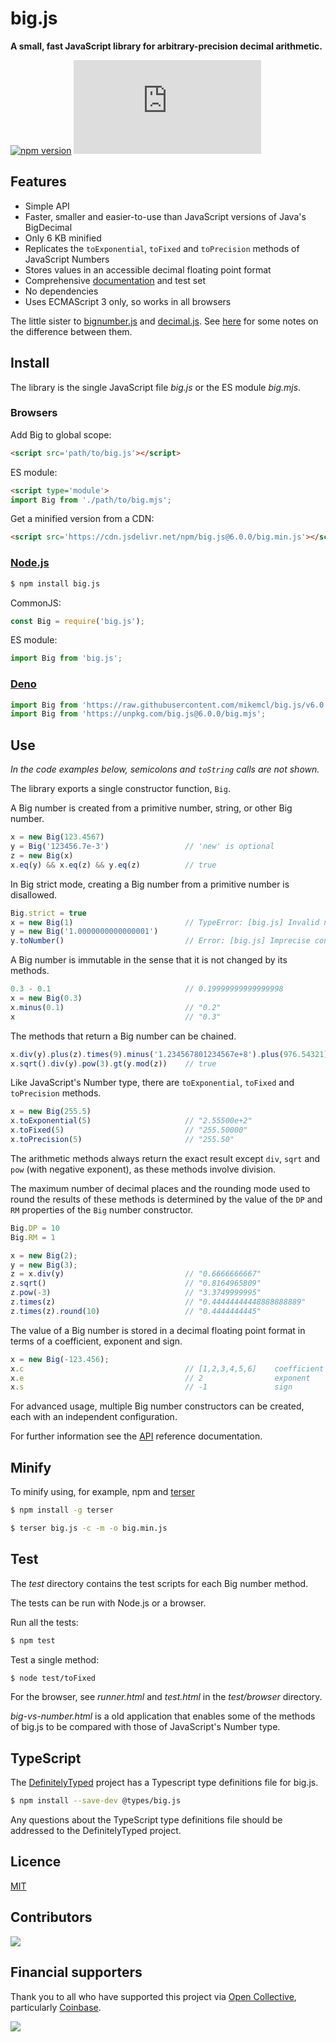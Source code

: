 # big.js

**A small, fast JavaScript library for arbitrary-precision decimal arithmetic.**

[![npm version](https://img.shields.io/npm/v/big.js.svg)](https://www.npmjs.com/package/big.js)
[![npm downloads](https://img.shields.io/npm/dw/big.js)](https://www.npmjs.com/package/big.js)

## Features

- Simple API
- Faster, smaller and easier-to-use than JavaScript versions of Java's BigDecimal
- Only 6 KB minified
- Replicates the `toExponential`, `toFixed` and `toPrecision` methods of JavaScript Numbers
- Stores values in an accessible decimal floating point format
- Comprehensive [documentation](http://mikemcl.github.io/big.js/) and test set
- No dependencies
- Uses ECMAScript 3 only, so works in all browsers

The little sister to [bignumber.js](https://github.com/MikeMcl/bignumber.js/) and [decimal.js](https://github.com/MikeMcl/decimal.js/). See [here](https://github.com/MikeMcl/big.js/wiki) for some notes on the difference between them.

## Install

The library is the single JavaScript file *big.js* or the ES module *big.mjs*.

### Browsers

Add Big to global scope:

```html
<script src='path/to/big.js'></script>
```

ES module:

```html
<script type='module'>
import Big from './path/to/big.mjs';
```

Get a minified version from a CDN:

```html
<script src='https://cdn.jsdelivr.net/npm/big.js@6.0.0/big.min.js'></script>
```

### [Node.js](http://nodejs.org)

```bash
$ npm install big.js
```

CommonJS:

```javascript
const Big = require('big.js');
```

ES module:

```javascript
import Big from 'big.js';
```

### [Deno](https://deno.land/)

```javascript
import Big from 'https://raw.githubusercontent.com/mikemcl/big.js/v6.0.0/big.mjs';
import Big from 'https://unpkg.com/big.js@6.0.0/big.mjs';
```

## Use

*In the code examples below, semicolons and `toString` calls are not shown.*

The library exports a single constructor function, `Big`.

A Big number is created from a primitive number, string, or other Big number.

```javascript
x = new Big(123.4567)
y = Big('123456.7e-3')                 // 'new' is optional
z = new Big(x)
x.eq(y) && x.eq(z) && y.eq(z)          // true
```

In Big strict mode, creating a Big number from a primitive number is disallowed.

```javascript
Big.strict = true
x = new Big(1)                         // TypeError: [big.js] Invalid number
y = new Big('1.0000000000000001')
y.toNumber()                           // Error: [big.js] Imprecise conversion
```

A Big number is immutable in the sense that it is not changed by its methods.

```javascript
0.3 - 0.1                              // 0.19999999999999998
x = new Big(0.3)
x.minus(0.1)                           // "0.2"
x                                      // "0.3"
```

The methods that return a Big number can be chained.

```javascript
x.div(y).plus(z).times(9).minus('1.234567801234567e+8').plus(976.54321).div('2598.11772')
x.sqrt().div(y).pow(3).gt(y.mod(z))    // true
```

Like JavaScript's Number type, there are `toExponential`, `toFixed` and `toPrecision` methods.

```javascript
x = new Big(255.5)
x.toExponential(5)                     // "2.55500e+2"
x.toFixed(5)                           // "255.50000"
x.toPrecision(5)                       // "255.50"
```

The arithmetic methods always return the exact result except `div`, `sqrt` and `pow`
(with negative exponent), as these methods involve division.

The maximum number of decimal places and the rounding mode used to round the results of these methods is determined by the value of the `DP` and `RM` properties of the `Big` number constructor.

```javascript
Big.DP = 10
Big.RM = 1

x = new Big(2);
y = new Big(3);
z = x.div(y)                           // "0.6666666667"
z.sqrt()                               // "0.8164965809"
z.pow(-3)                              // "3.3749999995"
z.times(z)                             // "0.44444444448888888889"
z.times(z).round(10)                   // "0.4444444445"
```

The value of a Big number is stored in a decimal floating point format in terms of a coefficient, exponent and sign.

```javascript
x = new Big(-123.456);
x.c                                    // [1,2,3,4,5,6]    coefficient (i.e. significand)
x.e                                    // 2                exponent
x.s                                    // -1               sign
```

For advanced usage, multiple Big number constructors can be created, each with an independent configuration.

For further information see the [API](http://mikemcl.github.io/big.js/) reference documentation.

## Minify

To minify using, for example, npm and [terser](https://github.com/terser/terser)

```bash
$ npm install -g terser
```

```bash
$ terser big.js -c -m -o big.min.js
```

## Test

The *test* directory contains the test scripts for each Big number method.

The tests can be run with Node.js or a browser.

Run all the tests:

```bash
$ npm test
```

Test a single method:

```bash
$ node test/toFixed
```

For the browser, see *runner.html* and *test.html* in the *test/browser* directory.

*big-vs-number.html* is a old application that enables some of the methods of big.js to be compared with those of JavaScript's Number type.

## TypeScript

The [DefinitelyTyped](https://github.com/borisyankov/DefinitelyTyped) project has a Typescript type definitions file for big.js.

```bash
$ npm install --save-dev @types/big.js
```

Any questions about the TypeScript type definitions file should be addressed to the DefinitelyTyped project.

## Licence

[MIT](LICENCE.md)

## Contributors

<a href="graphs/contributors"><img src="https://opencollective.com/bigjs/contributors.svg?width=890&button=false" /></a>

## Financial supporters

Thank you to all who have supported this project via [Open Collective](https://opencollective.com/bigjs), particularly [Coinbase](https://www.coinbase.com/).

<img src="https://opencollective.com/bigjs/sponsor/0/avatar.svg">

